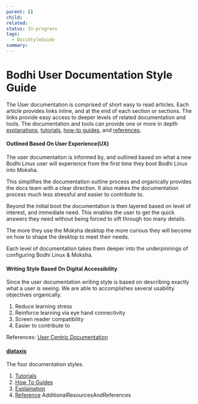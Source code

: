 ```yaml
---
parent: []
child: 
related: 
status: In-progress
tags:
  - DocsStyleGuide
summary:
---
```

# Bodhi User Documentation Style Guide

The User documentation is comprised of short easy to read articles. Each article provides links inline, and at the end of each section or sections. 
The links provide easy access to deeper levels of related documentation and tools.
The documentation and tools can provide one or more in depth [explanations](https://diataxis.fr/explanation/#explanation), [tutorials](https://diataxis.fr/tutorials/#tutorials), [how-to guides](https://diataxis.fr/how-to-guides/#how-to), and [references](https://diataxis.fr/reference/#reference).
#### Outlined Based On User Experience(UX)
The user documentation is informed by, and outlined based on what a new Bodhi Linux user will experience from the first time they boot Bodhi Linux into Moksha. 

This simplifies the documentation outline process and organically provides the docs team with a clear direction. It also makes the documentation process much less stressful and easier to contribute to.

Beyond the initial boot the documentation is then layered based on level of interest, and immediate need. This enables the user to get the quick answers they need without being forced to sift through too many details. 

The more they use the Moksha desktop the more curious they will become on how to shape the desktop to meet their needs. 

Each level of documentation takes them deeper into the underpinnings of configuring Bodhi Linux & Moksha. 
#### Writing Style Based On Digital Accessibility
Since the user documentation writing style is based on describing exactly what a user is seeing. We are able to accomplishes several usability objectives organically. 
1. Reduce learning stress
2. Reinforce learning via eye hand connectivity
3. Screen reader compatibility
4. Easier to contribute to

References: 
[User Centric Documentation](https://medium.com/softserve-technical-communication/user-centric-documentation-creating-engaging-and-accessible-content-7212ce9913b3)
#### [diataxis](https://diataxis.fr)
The four documentation styles.
1. [Tutorials](https://diataxis.fr/tutorials/#tutorials)
2. [How To Guides](https://diataxis.fr/how-to-guides/#how-to)
3. [Explaination](https://diataxis.fr/explanation/#explanation)
4. [Reference](https://diataxis.fr/reference/#reference)
AdditionalResourcesAndReferences




